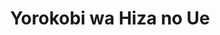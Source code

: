 --- 
title: "Yorokobi wa Hiza no Ue"
publishdate: "2019-6-6T16:48:46+02:00"
src: "https://365manga.net/manga/yorokobi-wa-hiza-no-ue"
image: "https://data.365manga.net/images/thumbnails/16155-yorokobi-wa-hiza-no-ue.jpg"
description: "Orito Kouki was working in his mother’s pub and saw an unexpected customer, Mitsuru. Mitsuru was the elder brother of his college friend, Yuzuru. Mitsuru looked totally different from Orito’s impression of him. Mitsuru suddenly kissed Orito and asked Orito to keep his visit to the pub a secret from Yuzuru. It turned out that their feelings for each other was mutual. But because the brothers were really close, so…"
---
